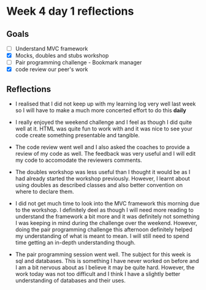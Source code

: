# Week 4 day 1 reflections

## Goals

* [ ] Understand MVC framework 
* [x] Mocks, doubles and stubs workshop 
* [ ] Pair programming challenge - Bookmark manager 
* [x] code review our peer's work 

## Reflections

* I realised that I did not keep up with my learning log very well last week so I will have to make a much more concerted effort to do this **daily**

* I really enjoyed the weekend challenge and I feel as though I did quite well at it. HTML was quite fun to work with and it was nice to see your code create something presentable and tangible. 

* The code review went well and I also asked the coaches to provide a review of my code as well. The feedback was very useful and I will edit my code to accomodate the reviewers comments. 

* The doubles workshop was less useful than I thought it would be as I had already started the workshop previously. However, I learnt about using doubles as described classes and also better convention on where to declare them. 

* I did not get much time to look into the MVC framework this morning due to the workshop. I definitely deel as though I will need more reading to understand the framework a bit more and it was definitely not something I was keeping in mind during the challenge over the weekend. 
However, doing the pair programming challenge this afternoon definitely helped my understanding of what is meant to mean. I will still need to spend time getting an in-depth understanding though. 

* The pair programming session went well. The subject for this week is sql and databases. This is something I have never worked on before and I am a bit nervous about as I believe it may be quite hard. However, the work today was not too difficult and I think I have a slightly better understanding of databases and their uses. 
